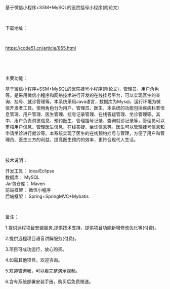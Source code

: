 <p>基于微信小程序+SSM+MySQL的医院挂号小程序(附论文)</p>

<p>&nbsp;</p>

<p>下载地址：</p>

<p>&nbsp;</p>

<p><a href="http://code51.cn/article/855.html">https://code51.cn/article/855.html</a></p>

<p>&nbsp;</p>

<p>&nbsp;</p>

<p>主要功能：</p>

<p><p>基于微信小程序+SSM+MySQL的医院挂号小程序(附论文)，管理员，用户角色等。是采用微信小程序和网络技术进行开发的在线挂号平台，可以实现医生的查询、挂号、就诊管理等。本系统采用Java语言，数据库为Mysql，运行环境为微信开发者工具。使用角色分为用户、管理员、医生，本系统的功能包括疾病科普信息管理、用户管理、医生管理、挂号记录管理、在线答疑管理、坐诊管理等。其中，用户负责浏览信息、预约医生、管理挂号记录、查询就诊记录等，管理员可以审核用户信息、管理医生信息、在线答疑、坐诊信息等。医生可以管理挂号信息和申请坐诊进行就诊等。本系统实现了医生的在线预约挂号与管理，方便了用户和管理员、医生三方的利益，提高医生预约的效率，更符合现代人生活。</p>
</p>

<p>&nbsp;</p>

<p>技术说明：</p>

<p><p>开发工具： Idea/Eclipse<br />
数据库： MySQL<br />
Jar包仓库： Maven<br />
前端框架： 微信小程序<br />
后端框架： Spring+SpringMVC+Mybatis</p>
</p>

<p>&nbsp;</p>

<p>备注：</p>

<p>1.提供远程项目安装服务,提供技术支持，提供项目功能新增修改优化等(付费)。</p>

<p>2.提供远程项目语音讲解服务(付费)。</p>

<p>3.项目可成功运行，放心购买。</p>

<p>4.如需其他项目，欢迎咨询。</p>

<p>5.欢迎咨询我，可以看完整演示视频。</p>

<p>6.含有系统部署安装手册，购买后免费赠送。</p>
